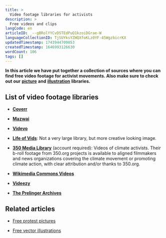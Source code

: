 ```yaml
---
title: >
  Video footage libraries for activists
description: >
  Free videos and clips
langCode: en
articleID: _--gBRolYYCvDSTEdPuQ1kzoiDGrae-W
languageCollectionID: TjSUYksYZHQXfoKLz0YF-45WgzbicrKX
updatedTimestamp: 1743944709853
createdTimestamp: 1646993126630
wordCount: 106
tags: []
---
```


**In this article we have put together a collection of sources where you can find free video footage for activist movements. Also make sure to check out our** [**picture**](/tools/photo-libraries) **and** [**illustration**](/tools/vector-libraries) **libraries.**

## **List of video footage libraries**

-   [**Coverr**](https://coverr.co)
    
-   [**Mazwai**](https://mazwai.com)
    
-   [**Videvo**](https://www.videvo.net/?utm_source=activisthandbook.org)
    
-   [**Life of Vids**](https://www.lifeofvids.com): Not a very large library, but more creative looking image.
    
-   [**350 Media Library**](https://350org.widencollective.com/) (account required): Videos of climate activists. Their b-roll footage from 350.org projects is available to aligned filmmakers and news organizations covering the climate movement or promoting climate action, with clear attribution and/or thanks to 350.org.
    
-   [**Wikimedia Commons Videos**](https://commons.wikimedia.org/wiki/Category:Videos)
    
-   [**Videezy**](https://www.videezy.com/)
    
-   [**The Prelinger Archives**](https://archive.org/details/prelinger?tab=collection&sort=reviewdate&utm_source=activisthandbook.org)
    

## Related articles

-   [Free protest pictures](/tools/photo-libraries)
    
-   [Free vector illustrations](/tools/vector-libraries)